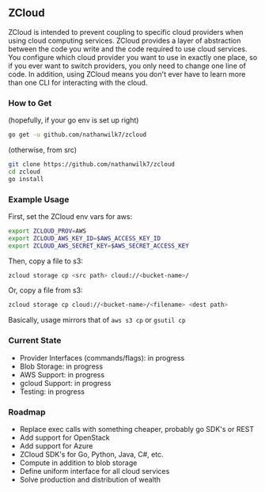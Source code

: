 ## ZCloud
ZCloud is intended to prevent coupling to specific cloud providers when using cloud computing services. ZCloud provides a layer of abstraction between the code you write and the code required to use cloud services. You configure which cloud provider you want to use in exactly one place, so if you ever want to switch providers, you only need to change one line of code. In addition, using ZCloud means you don't ever have to learn more than one CLI for interacting with the cloud.

### How to Get

(hopefully, if your go env is set up right)
```bash
go get -u github.com/nathanwilk7/zcloud
```

(otherwise, from src)
```bash
git clone https://github.com/nathanwilk7/zcloud
cd zcloud
go install
```

### Example Usage
First, set the ZCloud env vars for aws:
```bash
export ZCLOUD_PROV=AWS
export ZCLOUD_AWS_KEY_ID=$AWS_ACCESS_KEY_ID
export ZCLOUD_AWS_SECRET_KEY=$AWS_SECRET_ACCESS_KEY
```
Then, copy a file to s3:
```bash
zcloud storage cp <src path> cloud://<bucket-name>/
```
Or, copy a file from s3:
```bash
zcloud storage cp cloud://<bucket-name>/<filename> <dest path>
```
Basically, usage mirrors that of `aws s3 cp` or `gsutil cp`

### Current State
- Provider Interfaces (commands/flags): in progress
- Blob Storage: in progress
- AWS Support: in progress
- gcloud Support: in progress
- Testing: in progress

### Roadmap
- Replace exec calls with something cheaper, probably go SDK's or REST
- Add support for OpenStack
- Add support for Azure
- ZCloud SDK's for Go, Python, Java, C#, etc.
- Compute in addition to blob storage
- Define uniform interface for all cloud services
- Solve production and distribution of wealth
